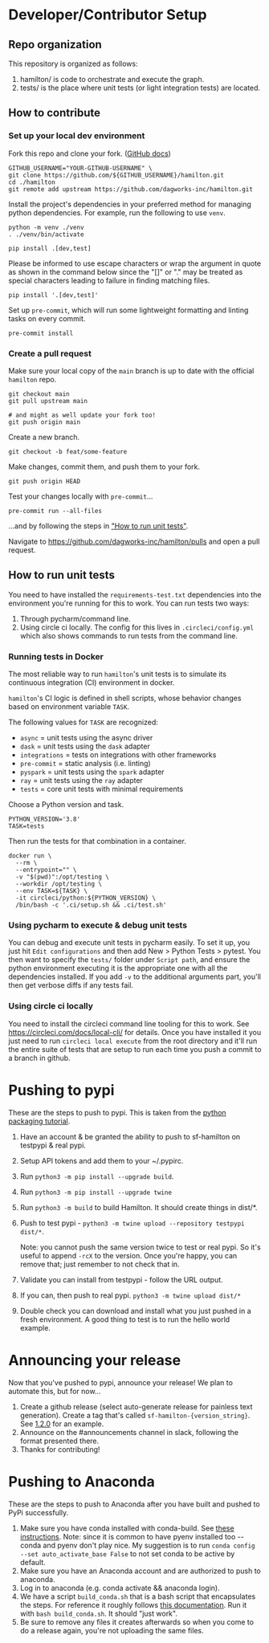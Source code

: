 # Developer/Contributor Setup

## Repo organization

This repository is organized as follows:

1. hamilton/ is code to orchestrate and execute the graph.
2. tests/ is the place where unit tests (or light integration tests) are located.

## How to contribute

### Set up your local dev environment

Fork this repo and clone your fork. ([GitHub docs](https://docs.github.com/en/pull-requests/collaborating-with-pull-requests/working-with-forks/about-forks))

```shell
GITHUB_USERNAME="YOUR-GITHUB-USERNAME" \
git clone https://github.com/${GITHUB_USERNAME}/hamilton.git
cd ./hamilton
git remote add upstream https://github.com/dagworks-inc/hamilton.git
```

Install the project's dependencies in your preferred method for managing python dependencies. For example, run the following to use `venv`.

```shell
python -m venv ./venv
. ./venv/bin/activate

pip install .[dev,test]
```

Please be informed to use escape characters or wrap the argument in quote as shown in the command below since the "[]" or "." may be treated as special characters leading to failure in finding matching files.

```shell
pip install '.[dev,test]'
```

Set up `pre-commit`, which will run some lightweight formatting and linting tasks on every commit.

```shell
pre-commit install
```

### Create a pull request

Make sure your local copy of the `main` branch is up to date with the official `hamilton` repo.

```shell
git checkout main
git pull upstream main

# and might as well update your fork too!
git push origin main
```

Create a new branch.

```shell
git checkout -b feat/some-feature
```

Make changes, commit them, and push them to your fork.

```shell
git push origin HEAD
```

Test your changes locally with `pre-commit`...

```shell
pre-commit run --all-files
```

...and by following the steps in ["How to run unit tests"](#how-to-run-unit-tests).

Navigate to https://github.com/dagworks-inc/hamilton/pulls and open a pull request.

## How to run unit tests

You need to have installed the `requirements-test.txt` dependencies into the environment you're running for this to work. You can run tests two ways:

1. Through pycharm/command line.
2. Using circle ci locally. The config for this lives in `.circleci/config.yml` which also shows commands to run tests
from the command line.

### Running tests in Docker

The most reliable way to run `hamilton`'s unit tests is to simulate its continuous integration (CI) environment in docker.

`hamilton`'s CI logic is defined in shell scripts, whose behavior changes based on environment variable `TASK`.

The following values for `TASK` are recognized:

* `async` = unit tests using the async driver
* `dask` = unit tests using the `dask` adapter
* `integrations` = tests on integrations with other frameworks
* `pre-commit` = static analysis (i.e. linting)
* `pyspark` = unit tests using the `spark` adapter
* `ray` = unit tests using the `ray` adapter
* `tests` = core unit tests with minimal requirements

Choose a Python version and task.

```shell
PYTHON_VERSION='3.8'
TASK=tests
```

Then run the tests for that combination in a container.

```shell
docker run \
  --rm \
  --entrypoint="" \
  -v "$(pwd)":/opt/testing \
  --workdir /opt/testing \
  --env TASK=${TASK} \
  -it circleci/python:${PYTHON_VERSION} \
  /bin/bash -c '.ci/setup.sh && .ci/test.sh'
```

### Using pycharm to execute & debug unit tests

You can debug and execute unit tests in pycharm easily. To set it up, you just hit `Edit configurations` and then
add New > Python Tests > pytest. You then want to specify the `tests/` folder under `Script path`, and ensure the
python environment executing it is the appropriate one with all the dependencies installed. If you add `-v` to the
additional arguments part, you'll then get verbose diffs if any tests fail.

### Using circle ci locally

You need to install the circleci command line tooling for this to work.
See https://circleci.com/docs/local-cli/ for details.
Once you have installed it you just need to run `circleci local execute` from the root directory and it'll run the entire suite of tests
that are setup to run each time you push a commit to a branch in github.

# Pushing to pypi
These are the steps to push to pypi. This is taken from the [python packaging tutorial](https://packaging.python.org/tutorials/packaging-projects/#generating-distribution-archives).

1. Have an account & be granted the ability to push to sf-hamilton on testpypi & real pypi.
2. Setup API tokens and add them to your ~/.pypirc.
3. Run `python3 -m pip install --upgrade build`.
4. Run `python3 -m pip install --upgrade twine`
5. Run `python3 -m build` to build Hamilton. It should create things in dist/*.
6. Push to test pypi - `python3 -m twine upload --repository testpypi dist/*`.

   Note: you cannot push the same version twice to test or real pypi. So it's useful to append `-rcX` to the version.
   Once you're happy, you can remove that; just remember to not check that in.
6. Validate you can install from testpypi - follow the URL output.
7. If you can, then push to real pypi. `python3 -m twine upload dist/*`
8. Double check you can download and install what you just pushed in a fresh environment. A good thing to test is to
   run the hello world example.

# Announcing your release

Now that you've pushed to pypi, announce your release! We plan to automate this, but for now...

1. Create a github release (select auto-generate release for painless text generation). Create a tag that's called `sf-hamilton-{version_string}`.
See [1.2.0](https://github.com/dagworks-inc/hamilton/releases/tag/sf-hamilton-1.2.0) for an example.
2. Announce on the #announcements channel in slack, following the format presented there.
3. Thanks for contributing!

# Pushing to Anaconda
These are the steps to push to Anaconda after you have built and pushed to PyPi successfully.

1. Make sure you have conda installed with conda-build. See [these instructions](https://conda.io/projects/conda-build/en/latest/install-conda-build.html).
Note: since it is common to have pyenv installed too -- conda and pyenv don't play nice. My suggestion is to run
`conda config --set auto_activate_base False` to not set conda to be active by default.
3. Make sure you have an Anaconda account and are authorized to push to anaconda.
4. Log in to anaconda (e.g. conda activate && anaconda login).
5. We have a script `build_conda.sh` that is a bash script that encapsulates the steps. For reference
it roughly follows [this documentation](https://conda.io/projects/conda-build/en/latest/user-guide/tutorials/build-pkgs-skeleton.html).
Run it with `bash build_conda.sh`. It should "just work".
6. Be sure to remove any files it creates afterwards so when you come to do a release again, you're not uploading the
same files.

